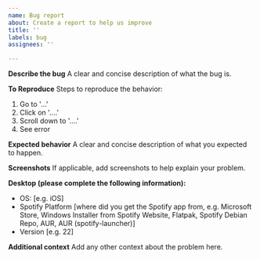 ```yaml
---
name: Bug report
about: Create a report to help us improve
title: ''
labels: bug
assignees: ''

---
```


**Describe the bug**
A clear and concise description of what the bug is.

**To Reproduce**
Steps to reproduce the behavior:
1. Go to '...'
2. Click on '....'
3. Scroll down to '....'
4. See error

**Expected behavior**
A clear and concise description of what you expected to happen.

**Screenshots**
If applicable, add screenshots to help explain your problem.

**Desktop (please complete the following information):**
 - OS: [e.g. iOS]
 - Spotify Platform [where did you get the Spotify app from, e.g. Microsoft Store, Windows Installer from Spotify Website, Flatpak, Spotify Debian Repo, AUR, AUR (spotify-launcher)]
 - Version [e.g. 22]

**Additional context**
Add any other context about the problem here.

